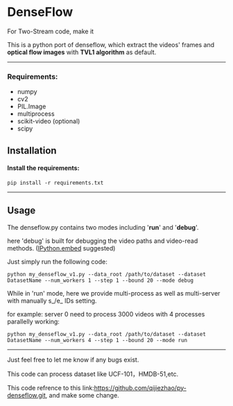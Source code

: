 # DenseFlow
For Two-Stream code, make it

This is a python port of denseflow, which extract the videos' frames and **optical flow images** with **TVL1 algorithm** as default.

---

### Requirements:
- numpy
- cv2
- PIL.Image
- multiprocess
- scikit-video (optional)
- scipy

## Installation
#### Install the requirements:
```
pip install -r requirements.txt

```

---

## Usage
The denseflow.py contains two modes including '**run**' and '**debug**'.


here 'debug' is built for debugging the video paths and video-read methods. ([IPython.embed](http://ipython.org/ipython-doc/dev/interactive/reference.html#embedding) suggested)

Just simply run the following code:

```
python my_denseflow_v1.py --data_root /path/to/dataset --dataset DatasetName --num_workers 1 --step 1 --bound 20 --mode debug

```
While in 'run' mode, here we provide multi-process as well as multi-server with manually s_/e_ IDs setting.

for example:  server 0 need to process 3000 videos with 4 processes parallelly working:

```
python my_denseflow_v1.py --data_root /path/to/dataset --dataset DatasetName --num_workers 4 --step 1 --bound 20 --mode run
```

---

Just feel free to let me know if any bugs exist.

This code can process dataset like UCF-101，HMDB-51,etc.

This code refrence to this link:https://github.com/qijiezhao/py-denseflow.git, and make some change.

